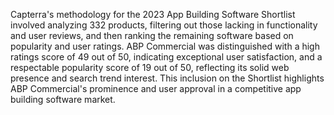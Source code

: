 Capterra's methodology for the 2023 App Building Software Shortlist involved analyzing 332 products, filtering out those lacking in functionality and user reviews, and then ranking the remaining software based on popularity and user ratings. ABP Commercial was distinguished with a high ratings score of 49 out of 50, indicating exceptional user satisfaction, and a respectable popularity score of 19 out of 50, reflecting its solid web presence and search trend interest. This inclusion on the Shortlist highlights ABP Commercial's prominence and user approval in a competitive app building software market.
